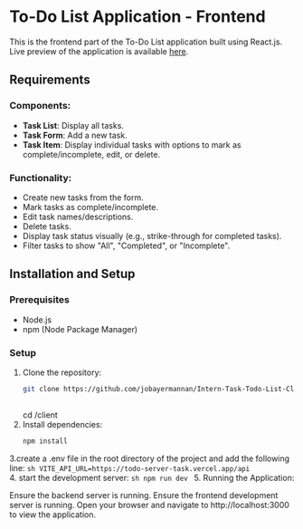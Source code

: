 # To-Do List Application - Frontend

This is the frontend part of the To-Do List application built using React.js. Live preview of the application is available [here](https://todo-client-task.vercel.app/).

## Requirements

### Components:
- **Task List**: Display all tasks.
- **Task Form**: Add a new task.
- **Task Item**: Display individual tasks with options to mark as complete/incomplete, edit, or delete.

### Functionality:
- Create new tasks from the form.
- Mark tasks as complete/incomplete.
- Edit task names/descriptions.
- Delete tasks.
- Display task status visually (e.g., strike-through for completed tasks).
- Filter tasks to show "All", "Completed", or "Incomplete".

## Installation and Setup

### Prerequisites
- Node.js
- npm (Node Package Manager)

### Setup
1. Clone the repository:
   ```sh
   git clone https://github.com/jobayermannan/Intern-Task-Todo-List-Client.git
  
	```
	cd <repository-folder>/client
2. Install dependencies:
	```sh
	npm install
	```

3.create a .env file in the root directory of the project and add the following line:
	```sh
	VITE_API_URL=https://todo-server-task.vercel.app/api
	```		
4. start the development server:
	```sh
	npm run dev
	```	
5.  Running the Application:

Ensure the backend server is running.
Ensure the frontend development server is running.
Open your browser and navigate to http://localhost:3000 to view the application.